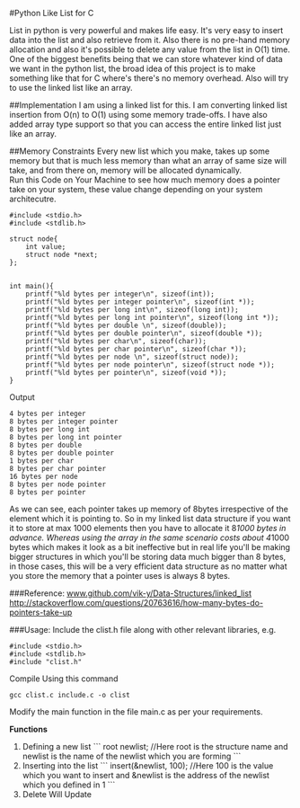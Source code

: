 #Python Like List for C

List in python is very powerful and makes life easy. It's very easy to insert data into the list and also retrieve from it. Also there is no pre-hand memory allocation and also it's possible to delete any value from the list in O(1) time. One of the biggest benefits being that we can store whatever kind of data we want in the python list, the broad idea of this project is to make something like that for C where's there's no memory overhead. Also will try to use the linked list like an array.

##Implementation
I am using a linked list for this. I am converting linked list insertion from O(n) to O(1) using some memory trade-offs. I have also added array type support so that you can access the entire linked list just like an array. 

##Memory Constraints 
Every new list which you make, takes up some memory but that is much less memory than what an array of same size will take, and from there on, memory will be allocated dynamically.
<br>
Run this Code on Your Machine to see how much memory does a pointer take on your system, these value change depending on your system architecutre. 
```
#include <stdio.h>
#include <stdlib.h>

struct node{
	int value;
	struct node *next;
};


int main(){
	printf("%ld bytes per integer\n", sizeof(int));
	printf("%ld bytes per integer pointer\n", sizeof(int *));
	printf("%ld bytes per long int\n", sizeof(long int));
	printf("%ld bytes per long int pointer\n", sizeof(long int *));
	printf("%ld bytes per double \n", sizeof(double));
	printf("%ld bytes per double pointer\n", sizeof(double *));
	printf("%ld bytes per char\n", sizeof(char));
	printf("%ld bytes per char pointer\n", sizeof(char *));
	printf("%ld bytes per node \n", sizeof(struct node));
	printf("%ld bytes per node pointer\n", sizeof(struct node *));
	printf("%ld bytes per pointer\n", sizeof(void *));
}
```
Output
```
4 bytes per integer
8 bytes per integer pointer
8 bytes per long int
8 bytes per long int pointer
8 bytes per double 
8 bytes per double pointer
1 bytes per char
8 bytes per char pointer
16 bytes per node 
8 bytes per node pointer
8 bytes per pointer
```
As we can see, each pointer takes up memory of 8bytes irrespective of the element which it is pointing to. So in my linked list data structure if you want it to store at max 1000 elements then you have to allocate it 8*1000 bytes in advance. Whereas using the array in the same scenario costs about 4*1000 bytes which makes it look as a bit ineffective but in real life you'll be making bigger structures in which you'll be storing data much bigger than 8 bytes, in those cases, this will be a very efficient data structure as no matter what you store the memory that a pointer uses is always 8 bytes.  


###Reference: 
www.github.com/vik-y/Data-Structures/linked_list<br>
http://stackoverflow.com/questions/20763616/how-many-bytes-do-pointers-take-up

###Usage:
Include the clist.h file along with other relevant libraries, e.g.
```
#include <stdio.h>
#include <stdlib.h>
#include "clist.h"
```
Compile Using this command
```
gcc clist.c include.c -o clist
```

Modify the main function in the file main.c as per your requirements.<br>

<b>Functions</b>
<ol>
<li>Defining a new list
```
root newlist; //Here root is the structure name and newlist is the name of the newlist which you are forming
```</li>
<li>Inserting into the list
```
insert(&newlist, 100); //Here 100 is the value which you want to insert and &newlist is the address of the newlist which you defined in 1
```
</li>
<li>Delete Will Update </li>
</ol>

